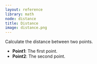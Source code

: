 ```yaml
---
layout: reference
library: math
node: distance
title: Distance
image: distance.png
---
```

Calculate the distance between two points.

* **Point1**: The first point.
* **Point2**: The second point.

